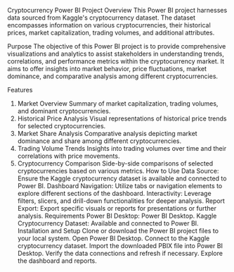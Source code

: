 Cryptocurrency Power BI Project
Overview
This Power BI project harnesses data sourced from Kaggle's cryptocurrency dataset. The dataset encompasses information on various cryptocurrencies, their historical prices, market capitalization, trading volumes, and additional attributes.

Purpose
The objective of this Power BI project is to provide comprehensive visualizations and analytics to assist stakeholders in understanding trends, correlations, and performance metrics within the cryptocurrency market. It aims to offer insights into market behavior, price fluctuations, market dominance, and comparative analysis among different cryptocurrencies.

Features
1. Market Overview
Summary of market capitalization, trading volumes, and dominant cryptocurrencies.
2. Historical Price Analysis
Visual representations of historical price trends for selected cryptocurrencies.
3. Market Share Analysis
Comparative analysis depicting market dominance and share among different cryptocurrencies.
4. Trading Volume Trends
Insights into trading volumes over time and their correlations with price movements.
5. Cryptocurrency Comparison
Side-by-side comparisons of selected cryptocurrencies based on various metrics.
How to Use
Data Source: Ensure the Kaggle cryptocurrency dataset is available and connected to Power BI.
Dashboard Navigation: Utilize tabs or navigation elements to explore different sections of the dashboard.
Interactivity: Leverage filters, slicers, and drill-down functionalities for deeper analysis.
Report Export: Export specific visuals or reports for presentations or further analysis.
Requirements
Power BI Desktop: Power BI Desktop.
Kaggle Cryptocurrency Dataset: Available and connected to Power BI.
Installation and Setup
Clone or download the Power BI project files to your local system.
Open Power BI Desktop.
Connect to the Kaggle cryptocurrency dataset.
Import the downloaded PBIX file into Power BI Desktop.
Verify the data connections and refresh if necessary.
Explore the dashboard and reports.
